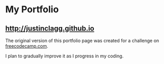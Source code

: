 # My Portfolio

<h2><a href="http://justinclagg.github.io" target="_blank">http://justinclagg.github.io</a></h2>

The original version of this portfolio page was created for a challenge on <a href="http://www.freecodecamp.com/challenges/zipline-build-a-personal-portfolio-webpage" target="_blank">freecodecamp.com</a>.

I plan to gradually improve it as I progress in my coding.
